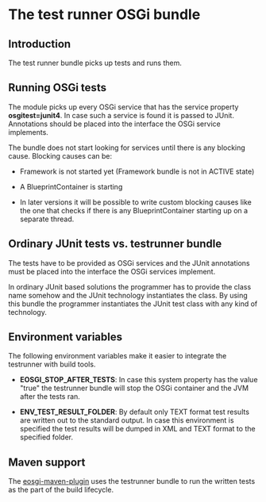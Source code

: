 The test runner OSGi bundle
===========================

Introduction
------------

The test runner bundle picks up tests and runs them.


Running OSGi tests
------------------

The module picks up every OSGi service that has the service property
**osgitest=junit4**. In case such a service is found it is passed to JUnit.
Annotations should be placed into the interface the OSGi service implements.

The bundle does not start looking for services until there is any blocking
cause. Blocking causes can be:

  - Framework is not started yet (Framework bundle is not in ACTIVE state)

  - A BlueprintContainer is starting

  - In later versions it will be possible to write custom blocking causes
    like the one that checks if there is any BlueprintContainer starting up
    on a separate thread.


Ordinary JUnit tests vs. testrunner bundle
------------------------------------------

The tests have to be provided as OSGi services and the JUnit annotations
must be placed into the interface the OSGi services implement.

In ordinary JUnit based solutions the programmer has to provide the class
name somehow and the JUnit technology instantiates the class. By using this
bundle the programmer instantiates the JUnit test class with any kind
of technology.


Environment variables
---------------------

The following environment variables make it easier to integrate the
testrunner with build tools.


  - **EOSGI_STOP_AFTER_TESTS**: In case this system property has the value
    "true" the testrunner bundle will stop the OSGi container and the JVM
    after the tests ran.

  - **ENV_TEST_RESULT_FOLDER**: By default only TEXT format test results
    are written out to the standard output. In case this environment is
    specified the test results will be dumped in XML and TEXT format to
    the specified folder. 


Maven support
-------------

The [eosgi-maven-plugin][1] uses the testrunner bundle to run the written
tests as the part of the build lifecycle.


[1]: http://github.com/everit-org/eosgi-maven-plugin 